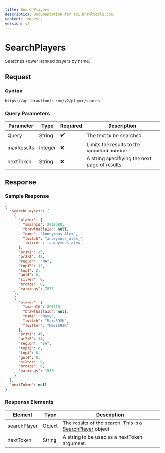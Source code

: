 ```yaml
---
title: SearchPlayers
description: Documentation for api.brawltools.com.
content: requests
version: v2
---
```


# SearchPlayers

Searches Power Ranked players by name.

## Request

### Syntax

```url
https://api.brawltools.com/v2/player/search
```

### Query Parameters

| Parameter  | Type    | Required | Description                                    |
| ---------- | ------- | -------- | ---------------------------------------------- |
| Query      | String  | ✔️        | The text to be searched.                       |
| maxResults | Integer | ❌        | Limits the results to the specified number.    |
| nextToken  | String  | ❌        | A string specifiying the next page of results. |

## Response

### Sample Response

```json
{
  "searchPlayers": [
    {
      "player": {
        "smashId": 2018688,
        "brawlhallaId": null,
        "name": "Anonymous Alex",
        "twitch": "anonymous_alex_",
        "twitter": "anonymous_alex_"
      },
      "pr1v1": 15,
      "pr2v2": 42,
      "region": "NA",
      "top32": 12,
      "top8": 2,
      "gold": 0,
      "silver": 0,
      "bronze": 0,
      "earnings": 7875
    },
    {
      "player": {
        "smashId": 891010,
        "brawlhallaId": null,
        "name": "Maxy",
        "twitch": "MaxiS92K",
        "twitter": "MaxiS92K"
      },
      "pr1v1": 49,
      "pr2v2": 14,
      "region": "SA",
      "top32": 0,
      "top8": 0,
      "gold": 0,
      "silver": 0,
      "bronze": 0,
      "earnings": 1550
    }
  ],
  "nextToken": null
}
```

### Response Elements

| Element      | Type   | Description                                                  |
| ------------ | ------ | ------------------------------------------------------------ |
| searchPlayer | Object | The results of the search. This is a <a href="../../datatypes/searchplayer">SearchPlayer</a> object. |
| nextToken    | String | A string to be used as a nextToken argument.                 |
